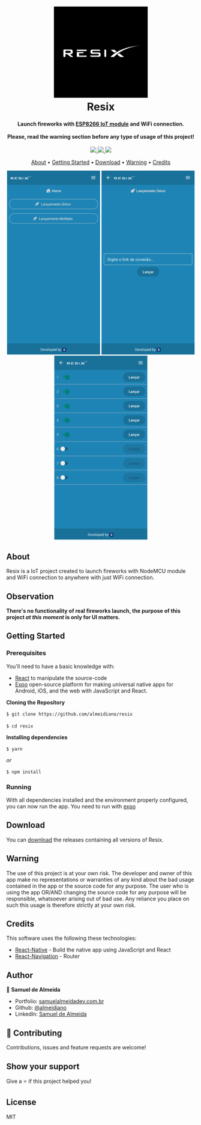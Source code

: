 
<h1 align="center">
  <br>
  <a href="#"><img src="./assets/splash.png" alt="Markdownify" width="250"></a>
  <br>
  Resix
  <br>
</h1>

<h4 align="center">Launch fireworks with <a href="https://pt.wikipedia.org/wiki/NodeMCU">ESP8266 IoT module</a> and WiFi connection. <br/><br/> Please, read the warning section before any type of usage of this project!</h4>

<p align="center">
  <a href="#">
    <img src="https://img.shields.io/badge/version-1.2.0-brightgreen">
  </a>
  <a href="#">
    <img src="https://img.shields.io/badge/IoT-true-blue">
  </a>
  <a href="#">
    <img src="https://img.shields.io/badge/device-nodemcu-yellow">
  </a>
</p>

<p align="center">
  <a href="#about">About</a> •
  <a href="#getting-started">Getting Started</a> •
  <a href="#download">Download</a> •
  <a href="#warning">Warning</a> •
  <a href="#credits">Credits</a> 
</p>

<p align="center">
<img src="./assets/README-preview/home.png" height="490" />
<img src="./assets/README-preview/connect.png" height="490" />
<img src="./assets/README-preview/multi-launch.png" height="490" />
</p>

## About

Resix is a IoT project created to launch fireworks with NodeMCU module and WiFi connection to anywhere with just WiFi connection.

## Observation
<b>There's no functionality of real fireworks launch, the purpose of this project <i>at this moment</i> is only for UI matters.</b>

## Getting Started

### Prerequisites
You'll need to have a basic knowledge with:
- [React](https://reactjs.org) to manipulate the source-code
- [Expo](https://expo.dev/) open-source platform for making universal native apps for Android, iOS, and the web with JavaScript and React.

**Cloning the Repository**

```
$ git clone https://github.com/almeidiano/resix

$ cd resix
```

**Installing dependencies**

```
$ yarn
```

_or_

```
$ npm install
```

### Running

With all dependencies installed and the environment properly configured, you can now run the app. You need to run with <a href="https://expo.dev/">expo</a>

## Download

You can [download](https://github.com/almeidiano/resix/releases) the releases containing all versions of Resix.

## Warning

The use of this project is at your own risk. 
The developer and owner of this app make no representations or warranties of any kind about the bad usage contained in the app or the source code for any purpose. 
The user who is using the app OR/AND changing the source code for any purpose will be responsible, whatsoever arising out of bad use. 
Any reliance you place on such this usage is therefore strictly at your own risk.

## Credits

This software uses the following these technologies:

- [React-Native](https://facebook.github.io/react-native/) - Build the native app using JavaScript and React
- [React-Navigation](https://reactnavigation.org/docs/en/getting-started.html) - Router

## Author

👤 **Samuel de Almeida**

* Portfolio: [samuelalmeidadev.com.br](https://samuelalmeidadev.com.br/)
* Github: [@almeidiano](https://github.com/almeidiano)
* LinkedIn: [Samuel de Almeida](https://br.linkedin.com/in/samuel-de-almeida)

## 🤝 Contributing

Contributions, issues and feature requests are welcome!

## Show your support

Give a ⭐️ if this project helped you!

## License

MIT
